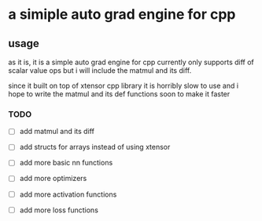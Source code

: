 # a simiple auto grad engine for cpp


## usage
as it is, it is a simple auto grad engine for cpp currently only supports diff of scalar value ops but i will include the matmul and its diff.

since it built on top of xtensor cpp library it is horribly slow to use and i hope to write the matmul and its def functions soon to make it faster 

### TODO

- [ ] add matmul and its diff
- [ ] add structs for arrays instead of using xtensor
- [ ] add more basic nn functions
- [ ] add more optimizers
- [ ] add more activation functions
- [ ] add more loss functions

